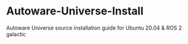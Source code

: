 # Autoware-Universe-Install
Autoware Universe source installation guide for Ubuntu 20.04 &amp; ROS 2 galactic
